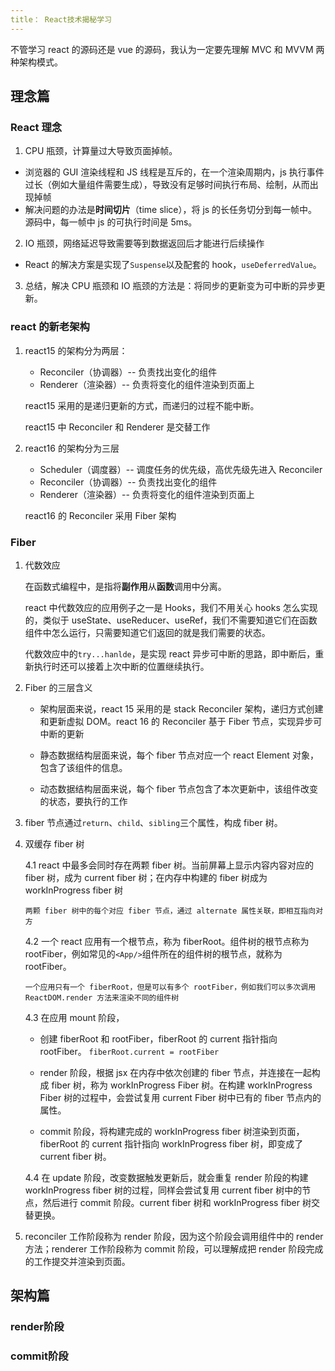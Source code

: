 ```yaml
---
title： React技术揭秘学习
---
```


不管学习 react 的源码还是 vue 的源码，我认为一定要先理解 MVC 和 MVVM 两种架构模式。

## 理念篇

### React 理念

1. CPU 瓶颈，计算量过大导致页面掉帧。

- 浏览器的 GUI 渲染线程和 JS 线程是互斥的，在一个渲染周期内，js 执行事件过长（例如大量组件需要生成），导致没有足够时间执行布局、绘制，从而出现掉帧
- 解决问题的办法是**时间切片**（time slice），将 js 的长任务切分到每一帧中。源码中，每一帧中 js 的可执行时间是 5ms。

2. IO 瓶颈，网络延迟导致需要等到数据返回后才能进行后续操作

- React 的解决方案是实现了`Suspense`以及配套的 hook，`useDeferredValue`。

3. 总结，解决 CPU 瓶颈和 IO 瓶颈的方法是：将同步的更新变为可中断的异步更新。

### react 的新老架构

1. react15 的架构分为两层：

   - Reconciler（协调器）-- 负责找出变化的组件
   - Renderer（渲染器）-- 负责将变化的组件渲染到页面上

   react15 采用的是递归更新的方式，而递归的过程不能中断。

   react15 中 Reconciler 和 Renderer 是交替工作

2. react16 的架构分为三层

   - Scheduler（调度器）-- 调度任务的优先级，高优先级先进入 Reconciler
   - Reconciler（协调器）-- 负责找出变化的组件
   - Renderer（渲染器）-- 负责将变化的组件渲染到页面上

   react16 的 Reconciler 采用 Fiber 架构

### Fiber

1.  代数效应

    在函数式编程中，是指将**副作用**从**函数**调用中分离。

    react 中代数效应的应用例子之一是 Hooks，我们不用关心 hooks 怎么实现的，类似于 useState、useReducer、useRef，我们不需要知道它们在函数组件中怎么运行，只需要知道它们返回的就是我们需要的状态。

    代数效应中的`try...hanlde`，是实现 react 异步可中断的思路，即中断后，重新执行时还可以接着上次中断的位置继续执行。

2.  Fiber 的三层含义

    - 架构层面来说，react 15 采用的是 stack Reconciler 架构，递归方式创建和更新虚拟 DOM。react 16 的 Reconciler 基于 Fiber 节点，实现异步可中断的更新

    - 静态数据结构层面来说，每个 fiber 节点对应一个 react Element 对象，包含了该组件的信息。

    - 动态数据结构层面来说，每个 fiber 节点包含了本次更新中，该组件改变的状态，要执行的工作

3.  fiber 节点通过`return`、`child`、`sibling`三个属性，构成 fiber 树。

4.  双缓存 fiber 树

    4.1 react 中最多会同时存在两颗 fiber 树。当前屏幕上显示内容内容对应的 fiber 树，成为 current fiber 树；在内存中构建的 fiber 树成为 workInProgress fiber 树

        两颗 fiber 树中的每个对应 fiber 节点，通过 alternate 属性关联，即相互指向对方

    4.2 一个 react 应用有一个根节点，称为 fiberRoot。组件树的根节点称为 rootFiber，例如常见的`<App/>`组件所在的组件树的根节点，就称为 rootFiber。

        一个应用只有一个 fiberRoot，但是可以有多个 rootFiber，例如我们可以多次调用 ReactDOM.render 方法来渲染不同的组件树

    4.3 在应用 mount 阶段，

    - 创建 fiberRoot 和 rootFiber，fiberRoot 的 current 指针指向 rootFiber。 `fiberRoot.current = rootFiber`

    - render 阶段，根据 jsx 在内存中依次创建的 fiber 节点，并连接在一起构成 fiber 树，称为 workInProgress Fiber 树。在构建 workInProgress Fiber 树的过程中，会尝试复用 current Fiber 树中已有的 fiber 节点内的属性。

    - commit 阶段，将构建完成的 workInProgress fiber 树渲染到页面，fiberRoot 的 current 指针指向 workInProgress fiber 树，即变成了 current fiber 树。

    4.4 在 update 阶段，改变数据触发更新后，就会重复 render 阶段的构建 workInProgress fiber 树的过程，同样会尝试复用 current fiber 树中的节点，然后进行 commit 阶段。current fiber 树和 workInProgress fiber 树交替更换。

5.  reconciler 工作阶段称为 render 阶段，因为这个阶段会调用组件中的 render 方法；renderer 工作阶段称为 commit 阶段，可以理解成把 render 阶段完成的工作提交并渲染到页面。

## 架构篇

### render阶段

### commit阶段
